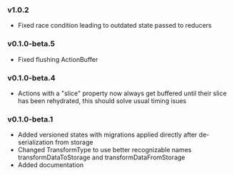 ### v1.0.2

- Fixed race condition leading to outdated state passed to reducers

### v0.1.0-beta.5

- Fixed flushing ActionBuffer

### v0.1.0-beta.4

- Actions with a "slice" property now always get buffered until their slice has been rehydrated, this should solve usual timing isues


### v0.1.0-beta.1

- Added versioned states with migrations applied directly after de-serialization from storage
- Changed TransformType to use better recognizable names transformDataToStorage and transformDataFromStorage
- Added documentation